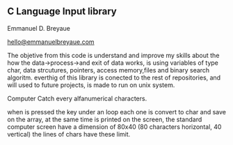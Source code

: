 C Language Input library
------------------------ 
Emmanuel D. Breyaue

hello@emmanuelbreyaue.com

The objetive from this code is understand and improve my skills about the how
the data->process->and exit of data works, is using variables of type char, data strcutures, pointers, access memory,files and binary search algoritm. 
everthig of this library is conected to the rest of repositories, and will used to future projects, is made to run on unix system. 


Computer Catch every alfanumerical characters. 

when is pressed the key under an loop each one is convert to char and save on the array, at the same time is printed on the screen, the
standard computer screen have a dimension of 80x40 (80 characters horizontal, 40 vertical) the lines of chars have these limit. 




